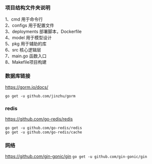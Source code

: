 ### 项目结构文件夹说明
1、cmd 用于命令行  
2、configs 用于配置文件  
3、deployments 部署脚本，Dockerfile  
4、model 用于模型设计  
5、pkg 用于辅助的库  
6、src 核心逻辑层  
7、main.go 函数入口  
8、Makefile项目构建  


### 数据库链接
https://gorm.io/docs/

`
go get -u github.com/jinzhu/gorm
`
### redis
https://github.com/go-redis/redis
```
go get -u github.com/go-redis/redis
go get -u github.com/go-redis/cache
```


### 网络
https://github.com/gin-gonic/gin
`
go get -u github.com/gin-gonic/gin
`
